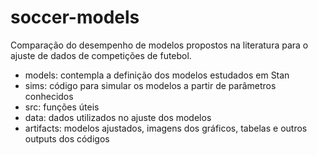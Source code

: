 # soccer-models

Comparação do desempenho de modelos propostos na literatura para o ajuste de dados de competições de futebol. 

- models: contempla a definição dos modelos estudados em Stan
- sims: código para simular os modelos a partir de parâmetros conhecidos
- src: funções úteis
- data: dados utilizados no ajuste dos modelos
- artifacts: modelos ajustados, imagens dos gráficos, tabelas e outros outputs dos códigos 
